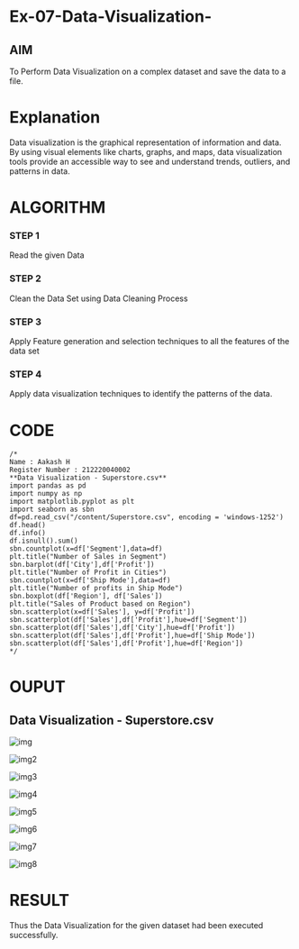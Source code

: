 # Ex-07-Data-Visualization-

## AIM
To Perform Data Visualization on a complex dataset and save the data to a file. 

# Explanation
Data visualization is the graphical representation of information and data. By using visual elements like charts, graphs, and maps, data visualization tools provide an accessible way to see and understand trends, outliers, and patterns in data.

# ALGORITHM
### STEP 1
Read the given Data
### STEP 2
Clean the Data Set using Data Cleaning Process
### STEP 3
Apply Feature generation and selection techniques to all the features of the data set
### STEP 4
Apply data visualization techniques to identify the patterns of the data.

# CODE
```
/* 
Name : Aakash H
Register Number : 212220040002
**Data Visualization - Superstore.csv**
import pandas as pd
import numpy as np
import matplotlib.pyplot as plt
import seaborn as sbn
df=pd.read_csv("/content/Superstore.csv", encoding = 'windows-1252')
df.head()
df.info()
df.isnull().sum()
sbn.countplot(x=df['Segment'],data=df)
plt.title("Number of Sales in Segment")
sbn.barplot(df['City'],df['Profit'])
plt.title("Number of Profit in Cities")
sbn.countplot(x=df['Ship Mode'],data=df)
plt.title("Number of profits in Ship Mode")
sbn.boxplot(df['Region'], df['Sales'])
plt.title("Sales of Product based on Region")
sbn.scatterplot(x=df['Sales'], y=df['Profit'])
sbn.scatterplot(df['Sales'],df['Profit'],hue=df['Segment'])
sbn.scatterplot(df['Sales'],df['City'],hue=df['Profit'])
sbn.scatterplot(df['Sales'],df['Profit'],hue=df['Ship Mode'])
sbn.scatterplot(df['Sales'],df['Profit'],hue=df['Region'])
*/
```
# OUPUT
## Data Visualization - Superstore.csv
![img](https://github.com/ranjithhacker/Data-visualization-I/assets/129825315/894236da-f9c8-4402-a8aa-96be5267afa0)

![img2](https://github.com/ranjithhacker/Data-visualization-I/assets/129825315/3061767f-b8a9-4d49-9dfb-a45ad2a996e7)

![img3](https://github.com/ranjithhacker/Data-visualization-I/assets/129825315/73d888ae-f245-4e01-b37e-16f6b7fa892e)

![img4](https://github.com/ranjithhacker/Data-visualization-I/assets/129825315/513e8516-924d-403a-a718-9fd4268a87ef)

![img5](https://github.com/ranjithhacker/Data-visualization-I/assets/129825315/1d997677-6574-4fea-a8f5-fc6d08d3d270)

![img6](https://github.com/ranjithhacker/Data-visualization-I/assets/129825315/3e9e6f06-e82e-4b13-a5a3-2f94a33b4b4c)

![img7](https://github.com/ranjithhacker/Data-visualization-I/assets/129825315/c476fd65-24a3-4f34-9ea6-7730a150d58a)

![img8](https://github.com/ranjithhacker/Data-visualization-I/assets/129825315/4280ab1f-c43b-42f0-b9b5-e7292e37a569)


# RESULT
Thus the Data Visualization for the given dataset had been executed successfully.
